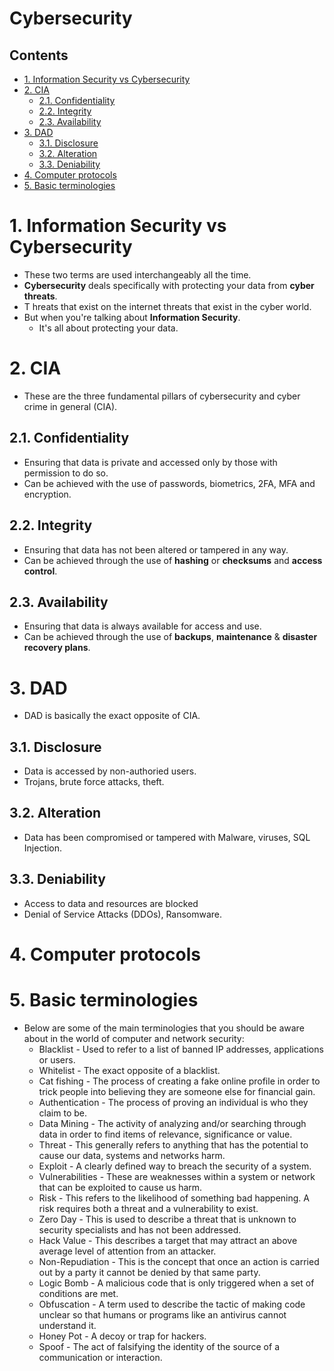 # Cybersecurity <!-- omit in toc -->

## Contents <!-- omit in toc -->

- [1. Information Security vs Cybersecurity](#1-information-security-vs-cybersecurity)
- [2. CIA](#2-cia)
  - [2.1. Confidentiality](#21-confidentiality)
  - [2.2. Integrity](#22-integrity)
  - [2.3. Availability](#23-availability)
- [3. DAD](#3-dad)
  - [3.1. Disclosure](#31-disclosure)
  - [3.2. Alteration](#32-alteration)
  - [3.3. Deniability](#33-deniability)
- [4. Computer protocols](#4-computer-protocols)
- [5. Basic terminologies](#5-basic-terminologies)

# 1. Information Security vs Cybersecurity

- These two terms are used interchangeably all the time.
- **Cybersecurity** deals specifically with protecting your data from **cyber threats**.
- T hreats that exist on the internet threats that exist in the cyber world.
- But when you're talking about **Information Security**.
  - It's all about protecting your data.

# 2. CIA

- These are the three fundamental pillars of cybersecurity and cyber crime in general (CIA).

## 2.1. Confidentiality

- Ensuring that data is private and accessed only by those with permission to do so.
- Can be achieved with the use of passwords, biometrics, 2FA, MFA and encryption.

## 2.2. Integrity

- Ensuring that data has not been altered or tampered in any way.
- Can be achieved through the use of **hashing** or **checksums** and **access control**.

## 2.3. Availability

- Ensuring that data is always available for access and use.
- Can be achieved through the use of **backups**, **maintenance** & **disaster recovery plans**.

# 3. DAD

- DAD is basically the exact opposite of CIA.

## 3.1. Disclosure

- Data is accessed by non-authoried users.
- Trojans, brute force attacks, theft.

## 3.2. Alteration

- Data has been compromised or tampered with Malware, viruses, SQL Injection.

## 3.3. Deniability

- Access to data and resources are blocked
- Denial of Service Attacks (DDOs), Ransomware.

# 4. Computer protocols



# 5. Basic terminologies

- Below are some of the main terminologies that you should be aware about in the world of computer and network security:
  - Blacklist - Used to refer to a list of banned IP addresses, applications or users.
  - Whitelist - The exact opposite of a blacklist.
  - Cat fishing - The process of creating a fake online profile in order to trick people into believing they are someone else for financial gain.
  - Authentication - The process of proving an individual is who they claim to be.
  - Data Mining - The activity of analyzing and/or searching through data in order to find items of relevance, significance or value.
  - Threat - This generally refers to anything that has the potential to cause our data, systems and networks harm.
  - Exploit - A clearly defined way to breach the security of a system.
  - Vulnerabilities - These are weaknesses within a system or network that can be exploited to cause us harm.
  - Risk - This refers to the likelihood of something bad happening. A risk requires both a threat and a vulnerability to exist.
  - Zero Day - This is used to describe a threat that is unknown to security specialists and has not been addressed.
  - Hack Value - This describes a target that may attract an above average level of attention from an attacker.
  - Non-Repudiation - This is the concept that once an action is carried out by a party it cannot be denied by that same party.
  - Logic Bomb - A malicious code that is only triggered when a set of conditions are met.
  - Obfuscation - A term used to describe the tactic of making code unclear so that humans or programs like an antivirus cannot understand it.
  - Honey Pot - A decoy or trap for hackers.
  - Spoof - The act of falsifying the identity of the source of a communication or interaction.
